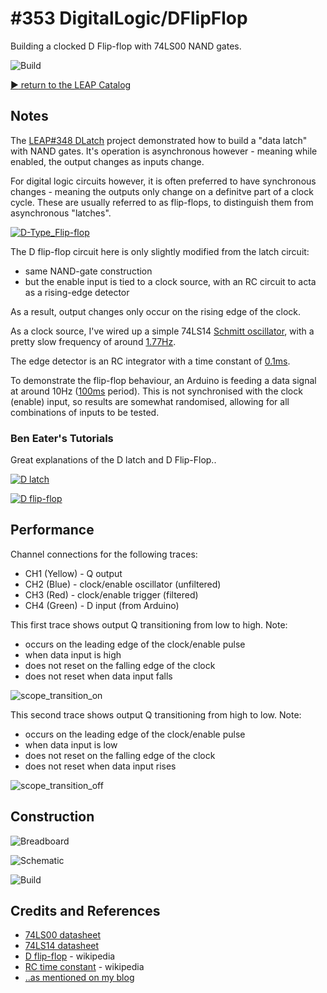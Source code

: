 # #353 DigitalLogic/DFlipFlop

Building a clocked D Flip-flop with 74LS00 NAND gates.

![Build](./assets/DFlipFlop_build.jpg?raw=true)

[:arrow_forward: return to the LEAP Catalog](https://leap.tardate.com)

## Notes

The [LEAP#348 DLatch](../DLatch) project demonstrated how to build a "data latch" with NAND gates.
It's operation is asynchronous however - meaning while enabled, the output changes as inputs change.

For digital logic circuits however, it is often preferred to have synchronous changes - meaning the outputs only change on a definitve part of a clock cycle.
These are usually referred to as flip-flops, to distinguish them from asynchronous "latches".

[![D-Type_Flip-flop](https://upload.wikimedia.org/wikipedia/commons/8/8c/D-Type_Flip-flop.svg)](https://en.wikipedia.org/wiki/File:D-Type_Flip-flop.svg)

The D flip-flop circuit here is only slightly modified from the latch circuit:

* same NAND-gate construction
* but the enable input is tied to a clock source, with an RC circuit to acta as a rising-edge detector

As a result, output changes only occur on the rising edge of the clock.

As a clock source, I've wired up a simple 74LS14 [Schmitt oscillator](../../SchmittOscillator), with a pretty slow frequency of around
[1.77Hz](https://www.wolframalpha.com/input/?i=1%2F(1.2+*+1k%CE%A9+*+470%C2%B5F)).

The edge detector is an RC integrator with a time constant of
[0.1ms](https://www.wolframalpha.com/input/?i=1k%CE%A9*100nF).

To demonstrate the flip-flop behaviour, an Arduino is feeding a data signal at around 10Hz ([100ms](https://www.wolframalpha.com/input/?i=1%2F10Hz) period).
This is not synchronised with the clock (enable) input, so results are somewhat randomised, allowing for all combinations of inputs to be tested.

### Ben Eater's Tutorials

Great explanations of the D latch and D Flip-Flop..

[![D latch](https://img.youtube.com/vi/peCh_859q7Q/0.jpg)](https://www.youtube.com/watch?v=peCh_859q7Q)

[![D flip-flop](https://img.youtube.com/vi/YW-_GkUguMM/0.jpg)](https://www.youtube.com/watch?v=YW-_GkUguMM)


## Performance

Channel connections for the following traces:

* CH1 (Yellow) - Q output
* CH2 (Blue) - clock/enable oscillator (unfiltered)
* CH3 (Red) - clock/enable trigger (filtered)
* CH4 (Green) - D input (from Arduino)

This first trace shows output Q transitioning from low to high. Note:

* occurs on the leading edge of the clock/enable pulse
* when data input is high
* does not reset on the falling edge of the clock
* does not reset when data input falls

![scope_transition_on](./assets/scope_transition_on.gif?raw=true)

This second trace shows output Q transitioning from high to low. Note:

* occurs on the leading edge of the clock/enable pulse
* when data input is low
* does not reset on the falling edge of the clock
* does not reset when data input rises

![scope_transition_off](./assets/scope_transition_off.gif?raw=true)

## Construction

![Breadboard](./assets/DFlipFlop_bb.jpg?raw=true)

![Schematic](./assets/DFlipFlop_schematic.jpg?raw=true)

![Build](./assets/DFlipFlop_build.jpg?raw=true)

## Credits and References
* [74LS00 datasheet](https://www.futurlec.com/74LS/74LS00.shtml)
* [74LS14 datasheet](https://www.futurlec.com/74LS/74LS14.shtml)
* [D flip-flop](https://en.wikipedia.org/wiki/Flip-flop_(electronics)#D_flip-flop) - wikipedia
* [RC time constant](https://en.wikipedia.org/wiki/RC_time_constant) - wikipedia
* [..as mentioned on my blog](https://blog.tardate.com/2017/10/leap353-d-flipflop-with-nand-gates.html)
